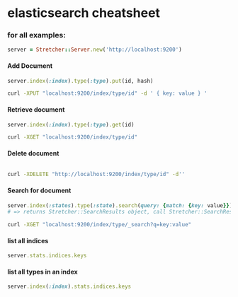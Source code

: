# elasticsearch cheatsheet

### for all examples:

```ruby
server = Stretcher::Server.new('http://localhost:9200')
```

#### Add Document

```ruby
server.index(:index).type(:type).put(id, hash)
```

```bash
curl -XPUT "localhost:9200/index/type/id" -d ' { key: value } '
```

#### Retrieve document

```ruby
server.index(:index).type(:type).get(id)
```

```bash
curl -XGET "localhost:9200/index/type/id"
```

#### Delete document

```ruby
```

```bash
curl -XDELETE "http://localhost:9200/index/type/id" -d''
```

#### Search for document

```ruby
server.index(:states).type(:state).search(query: {match: {key: value}})
# => returns Stretcher::SearchResults object, call Stretcher::SearchResults#docs or Stretcher::SearchResults#documents method to get array of documents.
```

```bash
curl -XGET "localhost:9200/index/type/_search?q=key:value"
```


#### list all indices

```ruby
server.stats.indices.keys
```

#### list all types in an index

```ruby
server.index(:index).stats.indices.keys
```
